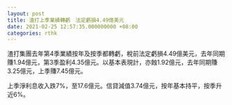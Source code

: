 ```yaml
---
layout: post
title: 渣打上季業績轉虧　法定虧損4.49億美元
date: 2021-02-25 12:57:35.000000000 +08:00
categories: rthk
---
```


渣打集團去年第4季業績按年及按季都轉虧，稅前法定虧損4.49億美元，去年同期賺1.94億元，第3季盈利4.35億元。以基本表現計，亦蝕1.92億元，去年同期賺3.25億元，上季賺7.45億元。

上季淨利息收入跌7%，至17.6億元。信貸減值3.74億元，按年基本持平，按季升近6%。

